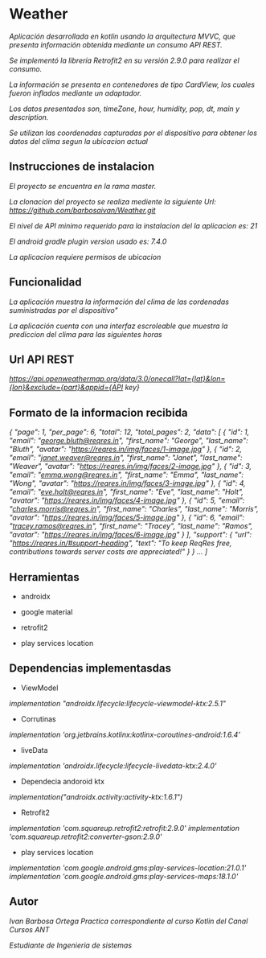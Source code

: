 # Weather

_Aplicación desarrollada en kotlin usando la arquitectura MVVC, que presenta información obtenida mediante un consumo API REST._

_Se implementó la librería Retrofit2 en su versión 2.9.0 para realizar el consumo._

_La información se presenta en contenedores de tipo CardView, los cuales fueron inflados mediante un adaptador._

_Los datos presentados son, timeZone, hour, humidity, pop, dt, main y description._

_Se utilizan las coordenadas capturadas por el dispositivo para obtener los datos del clima segun la ubicacion actual_

## Instrucciones de instalacion

_El proyecto se encuentra en la rama master._

_La clonacion del proyecto se realiza mediente la siguiente Url: https://github.com/barbosaivan/Weather.git_

_El nivel de API minimo requerido para la instalacion del la aplicacion es: 21_

_El android gradle plugin version usado es: 7.4.0_

_La aplicacion requiere permisos de ubicacion_

## Funcionalidad
_La aplicación muestra la información del clima de las cordenadas suministradas por el dispositivo"_

_La aplicación cuenta con una interfaz escroleable que muestra la prediccion del clima para las siguientes horas_

## Url API REST
_https://api.openweathermap.org/data/3.0/onecall?lat={lat}&lon={lon}&exclude={part}&appid={API key}_

## Formato de la informacion recibida
_{
  "page": 1,
  "per_page": 6,
  "total": 12,
  "total_pages": 2,
  "data": [
    {
      "id": 1,
      "email": "george.bluth@reqres.in",
      "first_name": "George",
      "last_name": "Bluth",
      "avatar": "https://reqres.in/img/faces/1-image.jpg"
    },
    {
      "id": 2,
      "email": "janet.weaver@reqres.in",
      "first_name": "Janet",
      "last_name": "Weaver",
      "avatar": "https://reqres.in/img/faces/2-image.jpg"
    },
    {
      "id": 3,
      "email": "emma.wong@reqres.in",
      "first_name": "Emma",
      "last_name": "Wong",
      "avatar": "https://reqres.in/img/faces/3-image.jpg"
    },
    {
      "id": 4,
      "email": "eve.holt@reqres.in",
      "first_name": "Eve",
      "last_name": "Holt",
      "avatar": "https://reqres.in/img/faces/4-image.jpg"
    },
    {
      "id": 5,
      "email": "charles.morris@reqres.in",
      "first_name": "Charles",
      "last_name": "Morris",
      "avatar": "https://reqres.in/img/faces/5-image.jpg"
    },
    {
      "id": 6,
      "email": "tracey.ramos@reqres.in",
      "first_name": "Tracey",
      "last_name": "Ramos",
      "avatar": "https://reqres.in/img/faces/6-image.jpg"
    }
  ],
  "support": {
    "url": "https://reqres.in/#support-heading",
    "text": "To keep ReqRes free, contributions towards server costs are appreciated!"
  }
} ...
  ]_
 
 ## Herramientas
 * androidx
 
 * google material
 
 * retrofit2
 
 * play services location
 
 ## Dependencias implementasdas
 
* ViewModel

 _implementation "androidx.lifecycle:lifecycle-viewmodel-ktx:2.5.1"_

* Corrutinas

_implementation 'org.jetbrains.kotlinx:kotlinx-coroutines-android:1.6.4'_

* liveData

_implementation 'androidx.lifecycle:lifecycle-livedata-ktx:2.4.0'_

* Dependecia andoroid ktx

_implementation("androidx.activity:activity-ktx:1.6.1")_

* Retrofit2

_implementation 'com.squareup.retrofit2:retrofit:2.9.0'_
_implementation 'com.squareup.retrofit2:converter-gson:2.9.0'_

* play services location

_implementation 'com.google.android.gms:play-services-location:21.0.1'_
_implementation 'com.google.android.gms:play-services-maps:18.1.0'_
 
 ## Autor
 _Ivan Barbosa Ortega_
_Practica correspondiente al curso Kotlin del Canal Cursos ANT_
 
 _Estudiante de Ingenieria de sistemas_
